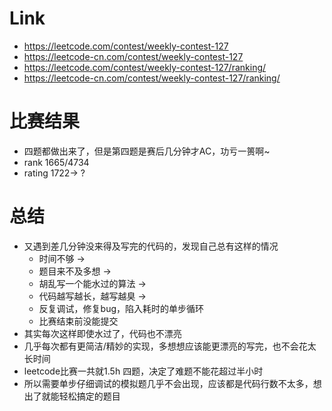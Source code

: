 # Link
- https://leetcode.com/contest/weekly-contest-127
- https://leetcode-cn.com/contest/weekly-contest-127
- https://leetcode.com/contest/weekly-contest-127/ranking/
- https://leetcode-cn.com/contest/weekly-contest-127/ranking/

# 比赛结果
- 四题都做出来了，但是第四题是赛后几分钟才AC，功亏一篑啊~
- rank 1665/4734
- rating 1722-> ?

# 总结
- 又遇到差几分钟没来得及写完的代码的，发现自己总有这样的情况
    - 时间不够 -> 
    - 题目来不及多想 ->
    - 胡乱写一个能水过的算法 ->
    - 代码越写越长，越写越臭 ->
    - 反复调试，修复bug，陷入耗时的单步循环
    - 比赛结束前没能提交
- 其实每次这样即使水过了，代码也不漂亮
- 几乎每次都有更简洁/精妙的实现，多想想应该能更漂亮的写完，也不会花太长时间
- leetcode比赛一共就1.5h 四题，决定了难题不能花超过半小时
- 所以需要单步仔细调试的模拟题几乎不会出现，应该都是代码行数不太多，想出了就能轻松搞定的题目